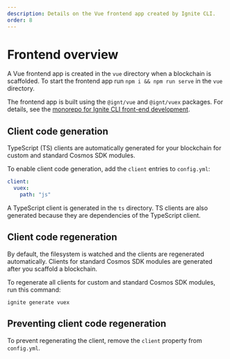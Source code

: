 ```yaml
---
description: Details on the Vue frontend app created by Ignite CLI.
order: 8
---
```


# Frontend overview

A Vue frontend app is created in the `vue` directory when a blockchain is scaffolded. To start the frontend app run `npm i && npm run serve` in the `vue` directory.

The frontend app is built using the `@ignt/vue` and `@ignt/vuex` packages. For details, see the [monorepo for Ignite CLI front-end development](https://github.com/ignite-hq/web).

## Client code generation

TypeScript (TS) clients are automatically generated for your blockchain for custom and standard Cosmos SDK modules.

To enable client code generation, add the `client` entries to `config.yml`:

```yaml
client:
  vuex:
    path: "js"
```

A TypeScript client is generated in the `ts` directory. TS clients are also generated because they are dependencies of the TypeScript client.

## Client code regeneration

By default, the filesystem is watched and the clients are regenerated automatically. Clients for standard Cosmos SDK modules are generated after you scaffold a blockchain.

To regenerate all clients for custom and standard Cosmos SDK modules, run this command:

`ignite generate vuex` 

## Preventing client code regeneration

To prevent regenerating the client, remove the `client` property from `config.yml`.
